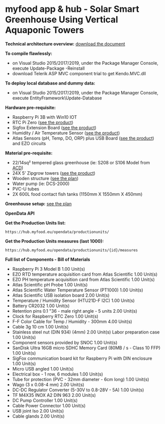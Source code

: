 # myfood app & hub - Solar Smart Greenhouse Using Vertical Aquaponic Towers

__Technical architecture overview:__
<a href="https://myfood.eu/wp-content/uploads/2017/03/myfood-solution-architecture.pdf">download the document</a>

__To compile flawlessly:__ 
- on Visual Studio 2015/2017/2019, under the Package Manager Console, execute Update-Package -Reinstall
- download Telerik ASP MVC component trial to get Kendo.MVC.dll

__To deploy local database and dummy data:__
- on Visual Studio 2015/2017/2019, under the Package Manager Console, execute EntityFramework\Update-Database

__Hardware pre-requisite:__
- Raspberry Pi 3B with Win10 IOT
- RTC Pi Zero (<a href="https://www.abelectronics.co.uk/p/70/RTC-Pi-Zero">see the product</a>)
- Sigfox Extension Board (<a href="https://yadom.fr/carte-rpisigfox.html">see the product</a>)
- Humidity / Air Temperature Sensor (<a href="https://www.adafruit.com/product/1899">see the product</a>)
- Atlas Sensors (pH, Temp, DO, ORP) plus USB Board (<a href="https://www.atlas-scientific.com/product_pages/components/usb-iso.html">see the product</a>) and EZO circuits

__Material pre-requisite:__
- 22/14sq² tempered glass greenhouse (ie: S208 or S106 Model from <a href="http://www.acd.eu/en">ACD</a>) 
- 24X 5' Zipgrow towers (<a href="https://brightagrotech.com">see the product</a>) 
- Wooden structure (<a href="https://myfood.eu/wp-content/uploads/2017/03/myfood-family-plan.pdf">see the plan</a>)
- Water pump (ie: DCS-2000)
- PVC-U tubes
- 2X 600L food contact fish tanks (1150mm X 1550mm X 450mm)

__Greenhouse setup:__
<a href="https://myfood.eu/wp-content/uploads/2017/03/myfood-greenhouse-setup.pdf">see the plan</a>

__OpenData API__

__Get the Production Units list:__

 ```https://hub.myfood.eu/opendata/productionunits/ ```
 
 __Get the Production Units measures (last 1000):__
 
 ```https://hub.myfood.eu/opendata/productionunits/{id}/measures ```
 
 __Full list of Components - Bill of Materials__
 
-	Raspberry Pi 3 Model B 1.00 Unit(s)
-	EZO RTD temperature acquisition card from Atlas Scientific 1.00 Unit(s)
-	EZO PH temperature acquisition card from Atlas Scientific 1.00 Unit(s)
-	Atlas Scientific pH Probe 1.00 Unit(s)
-	Atlas Scientific Water Temperature Sensor (PT1000) 1.00 Unit(s)
-	Atlas Scientific USB isolation board 2.00 Unit(s)
-	Temperature / Humidity Sensor (HTU21D-F I2C) 1.00 Unit(s)
-	Battery CR2032 1.00 Unit(s)
-	Retention pins 0.1 "36 - male right angle - 5 units 2.00 Unit(s)
-	Clock for Raspberry RTC Zero 1.00 Unit(s)
-	F-F Color Cable for Temp / Humidity - 300mm 4.00 Unit(s)
-	Cable 3g 10 cm 1.00 Unit(s)
-	Stainless steel nut (DIN 934) (4mm) 2.00 Unit(s) Labor preparation case 1.00 Unit(s)
-	Component sensors provided by SNOC 1.00 Unit(s)
-	SanDisk Ultra 16GB micro SDHC Memory Card (80MB / s - Class 10 FFP) 1.00 Unit(s) 
-	SigFox communication board kit for Raspberry Pi with DIN enclosure 1.00 Unit(s)
-	Micro USB angled 1.00 Unit(s)
-	Electrical box - 1 row, 6 modules 1.00 Unit(s)
-	Tube for protection (PVC - 32mm diameter - 6cm long) 1.00 Unit(s)
-	Wago (3 x 0.08-4 mm) 2.00 Unit(s)
-	DC-DC Regulator Converter (5-30V to 0.8-28V - 5A) 1.00 Unit(s)
-	TF M4X35 INOX A2 DIN 963 2.00 Unit(s)
-	DC Pump Controller 1.00 Unit(s)
-	Cable Power Connector 1.00 Unit(s)
-	USB joint Iso 2.00 Unit(s)
-	Cable glands 2.00 Unit(s)
